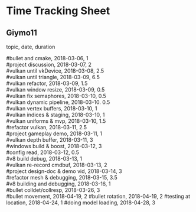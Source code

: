 # Time Tracking Sheet

## Giymo11

topic,                      date,           duration
    
\#bullet and cmake,                 2018-03-06,     1    
\#project discussion,               2018-03-07,     2    
\#vulkan until vkDevice,            2018-03-08,     2.5  
\#vulkan until triangle,            2018-03-09,     6.5  
\#vulkan refactor,                  2018-03-09,     1.5  
\#vulkan window resize,             2018-03-09,     0.5  
\#vulkan fix semaphores,            2018-03-10,     0.5  
\#vulkan dynamic pipeline,          2018-03-10.     0.5  
\#vulkan vertex buffers,            2018-03-10,     1    
\#vulkan indices & staging,         2018-03-10,     1    
\#vulkan uniforms & mvp,            2018-03-10,     1.5  
\#refactor vulkan,                  2018-03-11,     2.5  
\#project gameplay demo,            2018-03-11,     1    
\#vulkan depth buffer,              2018-03-11,     3    
\#windows build & boost,            2018-03-12,     3    
\#config read,                      2018-03-12,     0.5  
\#v8 build debug,                   2018-03-13,     1    
\#vulkan re-record cmdbuf,          2018-03-13,     2    
\#project design-doc & demo vid,    2018-03-14,     3    
\#refactor mesh & debugging,        2018-03-15,     3.5  
\#v8 building and debugging,        2018-03-16,     1   
\#bullet colldet/collresp,          2018-03-26,     3   
\#bullet movement,                  2018-04-19,     2
\#bullet rotation,                  2018-04-19,     2
\#testing at location,              2018-04-24,     1
\#doing model loading,              2018-04-28,     3








